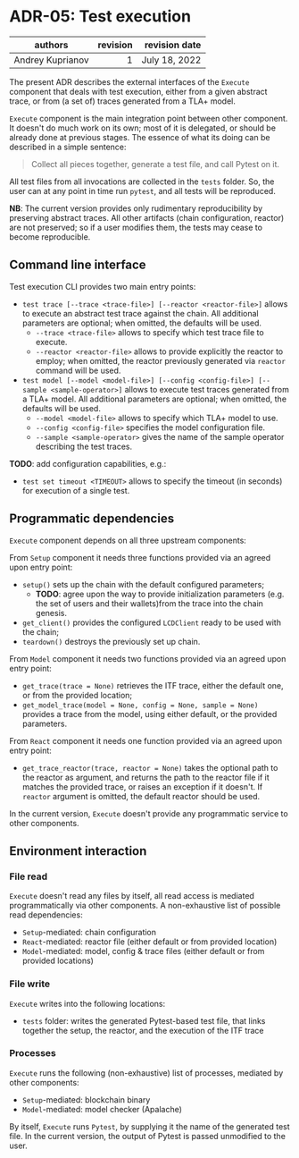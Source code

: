 # ADR-05: Test execution

| authors          | revision | revision date  |
| ---------------- | --------:| --------------:|
| Andrey Kuprianov |        1 | July 18, 2022  |

The present ADR describes the external interfaces of the `Execute` component that deals with test execution, either from a given abstract trace, or from (a set of) traces generated from a TLA+ model.

`Execute` component is the main integration point between other component. It doesn't do much work on its own; most of it is delegated, or should be already done at previous stages. The essence of what its doing can be described in a simple sentence:
> Collect all pieces together, generate a test file, and call Pytest on it.

All test files from all invocations are collected in the `tests` folder. So, the user can at any point in time run `pytest`, and all tests will be reproduced.

**NB**: The current version provides only rudimentary reproducibility by preserving abstract traces. All other artifacts (chain configuration, reactor) are not preserved; so if a user modifies them, the tests may cease to become reproducible.

## Command line interface

Test execution CLI provides two main entry points:

- `test trace [--trace <trace-file>] [--reactor <reactor-file>]` allows to execute an abstract test trace against the chain. All additional parameters are optional; when omitted, the defaults will be used.
  - `--trace <trace-file>` allows to specify which test trace file to execute. 
  - `--reactor <reactor-file>` allows to provide explicitly the reactor to employ; when omitted, the reactor previously generated via `reactor` command will be used.
- `test model [--model <model-file>] [--config <config-file>] [--sample <sample-operator>]` allows to execute test traces generated from a TLA+ model. All additional parameters are optional; when omitted, the defaults will be used.
  - `--model <model-file>` allows to specify which TLA+ model to use.
  - `--config <config-file>` specifies the model configuration file.
  - `--sample <sample-operator>` gives the name of the sample operator describing the test traces.

**TODO**: add configuration capabilities, e.g.:
- `test set timeout <TIMEOUT>` allows to specify the timeout (in seconds) for execution of a single test.

## Programmatic dependencies

`Execute` component depends on all three upstream components:

From `Setup` component it needs three functions provided via an agreed upon entry point:
- `setup()` sets up the chain with the default configured parameters;
  - **TODO**: agree upon the way to provide initialization parameters (e.g. the set of users and their wallets)from the trace into the chain genesis.
- `get_client()` provides the configured `LCDClient` ready to be used with the chain;
- `teardown()` destroys the previously set up chain.

From `Model` component it needs two functions provided via an agreed upon entry point:
- `get_trace(trace = None)` retrieves the ITF trace, either the default one, or from the provided location;
- `get_model_trace(model = None, config = None, sample = None)` provides a trace from the model, using either default, or the provided parameters.

From `React` component it needs one function provided via an agreed upon entry point:
- `get_trace_reactor(trace, reactor = None)` takes the optional path to the reactor as argument, and returns the path to the reactor file if it matches the provided trace, or raises an exception if it doesn't. If `reactor` argument is omitted, the default reactor should be used.

In the current version, `Execute` doesn't provide any programmatic service to other components.

## Environment interaction

### File read

`Execute` doesn't read any files by itself, all read access is mediated programmatically via other components. A non-exhaustive list of possible read dependencies:
- `Setup`-mediated: chain configuration
- `React`-mediated: reactor file (either default or from provided location)
- `Model`-mediated: model, config & trace files (either default or from provided locations)

### File write

`Execute` writes into the following locations:
- `tests` folder: writes the generated Pytest-based test file, that links together the setup, the reactor, and the execution of the ITF trace

### Processes

`Execute` runs the following (non-exhaustive) list of processes, mediated by other components:
- `Setup`-mediated: blockchain binary
- `Model`-mediated: model checker (Apalache)

By itself, `Execute` runs `Pytest`, by supplying it the name of the generated test file. In the current version, the output of Pytest is passed unmodified to the user.